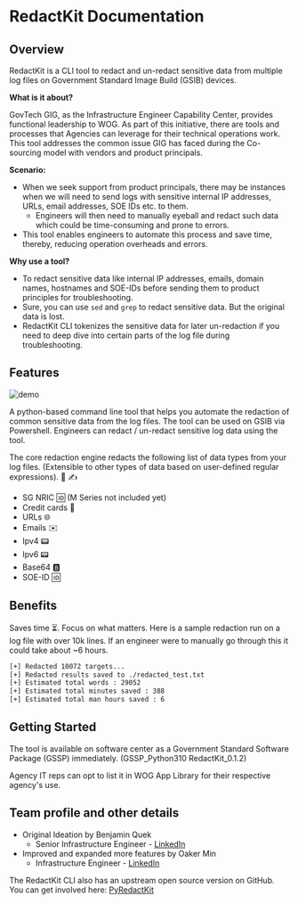# RedactKit Documentation

## Overview

RedactKit is a CLI tool to redact and un-redact sensitive data from multiple log files on Government Standard Image Build (GSIB) devices.

**What is it about?**

GovTech GIG, as the Infrastructure Engineer Capability Center, provides functional leadership to WOG. As part of this initiative, there are tools and processes that Agencies can leverage for their technical operations work. This tool addresses the common issue GIG has faced during the Co-sourcing model with vendors and product principals.

**Scenario:**

- When we seek support from product principals, there may be instances when we will need to send logs with sensitive internal IP addresses, URLs, email addresses, SOE IDs etc. to them.
  - Engineers will then need to manually eyeball and redact such data which could be time-consuming and prone to errors.
- This tool enables engineers to automate this process and save time, thereby, reducing operation overheads and errors.

**Why use a tool?**

- To redact sensitive data like internal IP addresses, emails, domain names, hostnames and SOE-IDs before sending them to product principles for troubleshooting.
- Sure, you can use `sed` and `grep` to redact sensitive data. But the original data is lost.
- RedactKit CLI tokenizes the sensitive data for later un-redaction if you need to deep dive into certain parts of the log file during troubleshooting.

## Features

![demo](./assets/gtredactkitdemo.gif)

A python-based command line tool that helps you automate the redaction of common sensitive data from the log files. The tool can be used on GSIB via Powershell. Engineers can redact / un-redact sensitive log data using the tool.

The core redaction engine redacts the following list of data types from your log files. (Extensible to other types of data based on user-defined regular expressions). 📄 ✍️

- SG NRIC 🆔 (M Series not included yet)
- Credit cards 🏧
- URLs 🌐
- Emails ✉️
- Ipv4 📟
- Ipv6 📟
- Base64 🅱️
- SOE-ID 🆔

## Benefits

Saves time ⏳. Focus on what matters.
Here is a sample redaction run on a log file with over 10k lines. If an engineer were to manually go through this it could take about ~6 hours.

```bash
[+] Redacted 10072 targets...
[+] Redacted results saved to ./redacted_test.txt
[+] Estimated total words : 29052
[+] Estimated total minutes saved : 388
[+] Estimated total man hours saved : 6
```

## Getting Started

The tool is available on software center as a Government Standard Software Package (GSSP) immediately. (GSSP_Python310 RedactKit_0.1.2)

Agency IT reps can opt to list it in WOG App Library for their respective agency's use.

## Team profile and other details

- Original Ideation by Benjamin Quek
  - Senior Infrastructure Engineer - [LinkedIn](<https://linkedin.com/in/ben-quek-75254a19>)
- Improved and expanded more features by Oaker Min
  - Infrastructure Engineer - [LinkedIn](<https://linkedin.com/in/oakermin>)

The RedactKit CLI also has an upstream open source version on GitHub. You can get involved here: [PyRedactKit](https://github.com/brootware/PyRedactKit)
